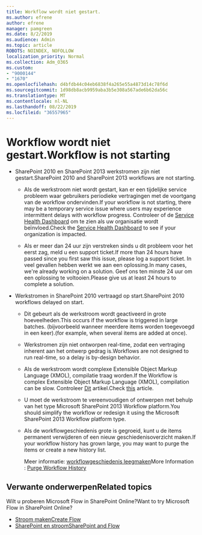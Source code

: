 ```yaml
---
title: Workflow wordt niet gestart.
ms.author: efrene
author: efrene
manager: pamgreen
ms.date: 8/2/2019
ms.audience: Admin
ms.topic: article
ROBOTS: NOINDEX, NOFOLLOW
localization_priority: Normal
ms.collection: Adm_O365
ms.custom:
- "9000144"
- "1670"
ms.openlocfilehash: d4bfdb44c04eb6838f4a265e55a4873d14c78f6d
ms.sourcegitcommit: 1d98db8acb9959aba3b5e308a567ade6b62da56c
ms.translationtype: MT
ms.contentlocale: nl-NL
ms.lasthandoff: 08/22/2019
ms.locfileid: "36557965"
---
```

# <a name="workflow-is-not-starting"></a><span data-ttu-id="84a9c-102">Workflow wordt niet gestart.</span><span class="sxs-lookup"><span data-stu-id="84a9c-102">Workflow is not starting</span></span>

- <span data-ttu-id="84a9c-103">SharePoint 2010 en SharePoint 2013 werkstromen zijn niet gestart.</span><span class="sxs-lookup"><span data-stu-id="84a9c-103">SharePoint 2010 and SharePoint 2013 workflows are not starting.</span></span>

    - <span data-ttu-id="84a9c-104">Als de werkstroom niet wordt gestart, kan er een tijdelijke service probleem waar gebruikers periodieke vertragingen met de voortgang van de workflow ondervinden.</span><span class="sxs-lookup"><span data-stu-id="84a9c-104">If your workflow is not starting, there may be a temporary service issue where users may experience intermittent delays with workflow progress.</span></span> <span data-ttu-id="84a9c-105">Controleer of de [Service Health Dashboard](https:/admin.microsoft.com/AdminPortal/Home#/servicehealth) om te zien als uw organisatie wordt beïnvloed.</span><span class="sxs-lookup"><span data-stu-id="84a9c-105">Check the [Service Health Dashboard](https:/admin.microsoft.com/AdminPortal/Home#/servicehealth) to see if your organization is impacted.</span></span>

    - <span data-ttu-id="84a9c-106">Als er meer dan 24 uur zijn verstreken sinds u dit probleem voor het eerst zag, meld u een support ticket.</span><span class="sxs-lookup"><span data-stu-id="84a9c-106">If more than 24 hours have passed since you first saw this issue, please log a support ticket.</span></span> <span data-ttu-id="84a9c-107">In veel gevallen hebben werkt we aan een oplossing.</span><span class="sxs-lookup"><span data-stu-id="84a9c-107">In many cases, we're already working on a solution.</span></span> <span data-ttu-id="84a9c-108">Geef ons ten minste 24 uur om een oplossing te voltooien.</span><span class="sxs-lookup"><span data-stu-id="84a9c-108">Please give us at least 24 hours to complete a solution.</span></span>

- <span data-ttu-id="84a9c-109">Werkstromen in SharePoint 2010 vertraagd op start.</span><span class="sxs-lookup"><span data-stu-id="84a9c-109">SharePoint 2010 workflows delayed on start.</span></span>

    - <span data-ttu-id="84a9c-110">Dit gebeurt als de werkstroom wordt geactiveerd in grote hoeveelheden.</span><span class="sxs-lookup"><span data-stu-id="84a9c-110">This occurs if the workflow is triggered in large batches.</span></span> <span data-ttu-id="84a9c-111">(bijvoorbeeld wanneer meerdere items worden toegevoegd in een keer).</span><span class="sxs-lookup"><span data-stu-id="84a9c-111">(for example, when several items are added at once).</span></span>

    - <span data-ttu-id="84a9c-112">Werkstromen zijn niet ontworpen real-time, zodat een vertraging inherent aan het ontwerp gedrag is.</span><span class="sxs-lookup"><span data-stu-id="84a9c-112">Workflows are not designed to run real-time, so a delay is by-design behavior.</span></span>

   -  <span data-ttu-id="84a9c-113">Als de werkstroom wordt complexe Extensible Object Markup Language (XMOL), compilatie traag worden.</span><span class="sxs-lookup"><span data-stu-id="84a9c-113">If the Workflow is complex Extensible Object Markup Language (XMOL), compilation can be slow.</span></span> <span data-ttu-id="84a9c-114">Controleer [Dit](https://support.microsoft.com/en-us/kb/3043697) artikel.</span><span class="sxs-lookup"><span data-stu-id="84a9c-114">Check [this](https://support.microsoft.com/en-us/kb/3043697) article.</span></span>

    - <span data-ttu-id="84a9c-115">U moet de werkstroom te vereenvoudigen of ontwerpen met behulp van het type Microsoft SharePoint 2013 Workflow platform.</span><span class="sxs-lookup"><span data-stu-id="84a9c-115">You should simplify the workflow or redesign it using the Microsoft SharePoint 2013 Workflow platform type.</span></span>

    - <span data-ttu-id="84a9c-116">Als de workflowgeschiedenis grote is gegroeid, kunt u de items permanent verwijderen of een nieuw geschiedenisoverzicht maken.</span><span class="sxs-lookup"><span data-stu-id="84a9c-116">If your workflow history has grown large, you may want to purge the items or create a new history list.</span></span>

        <span data-ttu-id="84a9c-117">Meer informatie: [workflowgeschiedenis leegmaken](https://blogs.technet.microsoft.com/marj/2015/08/07/sharepoint-2010-workflows-best-practice-purge-workflow-history-list-items/)</span><span class="sxs-lookup"><span data-stu-id="84a9c-117">More Information : [Purge Workflow History](https://blogs.technet.microsoft.com/marj/2015/08/07/sharepoint-2010-workflows-best-practice-purge-workflow-history-list-items/)</span></span>


## <a name="related-topics"></a><span data-ttu-id="84a9c-118">Verwante onderwerpen</span><span class="sxs-lookup"><span data-stu-id="84a9c-118">Related topics</span></span>
<span data-ttu-id="84a9c-119">Wilt u proberen Microsoft Flow in SharePoint Online?</span><span class="sxs-lookup"><span data-stu-id="84a9c-119">Want to try Microsoft Flow in SharePoint Online?</span></span>
- [<span data-ttu-id="84a9c-120">Stroom maken</span><span class="sxs-lookup"><span data-stu-id="84a9c-120">Create Flow</span></span>](https://support.office.com/article/Create-a-flow-for-a-list-or-library-in-SharePoint-Online-or-OneDrive-for-Business-a9c3e03b-0654-46af-a254-20252e580d01) 
- [<span data-ttu-id="84a9c-121">SharePoint en stroom</span><span class="sxs-lookup"><span data-stu-id="84a9c-121">SharePoint and Flow</span></span>](https://flow.microsoft.com/blog/sharepoint-and-flow/) 


